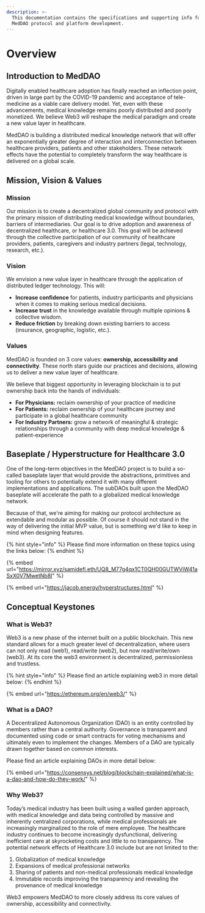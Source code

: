 ```yaml
---
description: >-
  This documentation contains the specifications and supporting info for the
  MedDAO protocol and platform development.
---
```


# Overview

## Introduction to MedDAO

Digitally enabled healthcare adoption has finally reached an inflection point, driven in large part by the COVID-19 pandemic and acceptance of tele-medicine as a viable care delivery model. Yet, even with these advancements, medical knowledge remains poorly distributed and poorly monetized. We believe Web3 will reshape the medical paradigm and create a new value layer in healthcare.

MedDAO is building a distributed medical knowledge network that will offer an exponentially greater degree of interaction and interconnection between healthcare providers, patients and other stakeholders. These network effects have the potential to completely transform the way healthcare is delivered on a global scale.

## Mission, Vision & Values

### Mission

Our mission is to create a decentralized global community and protocol with the primary mission of distributing medical knowledge without boundaries, barriers of intermediaries. Our goal is to drive adoption and awareness of decentralized healthcare, or healthcare 3.0. This goal will be achieved through the collective participation of our community of healthcare providers, patients, caregivers and industry partners (legal, technology, research, etc.).

### Vision

We envision a new value layer in healthcare through the application of distributed ledger technology. This will:

* **Increase confidence** for patients, industry participants and physicians when it comes to making serious medical decisions.
* **Increase trust** in the knowledge available through multiple opinions & collective wisdom.
* **Reduce friction** by breaking down existing barriers to access (insurance, geographic, logistic, etc.).

### Values

MedDAO is founded on 3 core values: **ownership, accessibility and connectivity**. These north stars guide our practices and decisions, allowing us to deliver a new value layer of healthcare.

We believe that biggest opportunity in leveraging blockchain is to put ownership back into the hands of individuals:

* **For Physicians:** reclaim ownership of your practice of medicine
* **For Patients:** reclaim ownership of your healthcare journey and participate in a global healthcare community
* **For Industry Partners:** grow a network of meaningful & strategic relationships through a community with deep medical knowledge & patient-experience

## Baseplate / Hyperstructure for Healthcare 3.0

One of the long-term objectives in the MedDAO project is to build a so-called baseplate layer that would provide the abstractions, primitives and tooling for others to potentially extend it with many different implementations and applications. The subDAOs built upon the MedDAO baseplate will accelerate the path to a globalized medical knowledge network.

Because of that, we're aiming for making our protocol architecture as extendable and modular as possible. Of course it should not stand in the way of delivering the initial MVP value, but is something we'd like to keep in mind when designing features.

{% hint style="info" %}
Please find more information on these topics using the links below:
{% endhint %}

{% embed url="https://mirror.xyz/samidefi.eth/UQ8_M77g4qx1CT0QH00GUTWViW41aSxX0V7MwetNb8I" %}

{% embed url="https://jacob.energy/hyperstructures.html" %}

## Conceptual Keystones

### What is Web3?

Web3 is a new phase of the internet built on a public blockchain. This new standard allows for a much greater level of decentralization, where users can not only read (web1), read/write (web2), but now read/write/own (web3). At its core the web3 environment is decentralized, permissionless and trustless.

{% hint style="info" %}
Please find an article explaining web3 in more detail below:
{% endhint %}

{% embed url="https://ethereum.org/en/web3/" %}

### What is a DAO?

A Decentralized Autonomous Organization (DAO) is an entity controlled by members rather than a central authority. Governance is transparent and documented using code or smart contracts for voting mechanisms and ultimately even to implement the changes. Members of a DAO are typically drawn together based on common interests.

Please find an article explaining DAOs in more detail below:

{% embed url="https://consensys.net/blog/blockchain-explained/what-is-a-dao-and-how-do-they-work/" %}

### Why Web3?

Today’s medical industry has been built using a walled garden approach, with medical knowledge and data being controlled by massive and inherently centralized corporations, while medical professionals are increasingly marginalized to the role of mere employee. The healthcare industry continues to become increasingly dysfunctional, delivering inefficient care at skyrocketing costs and little to no transparency. The potential network effects of Healthcare 3.0 include but are not limited to the:

1. Globalization of medical knowledge
2. Expansions of medical professional networks
3. Sharing of patients and non-medical professionals medical knowledge
4. Immutable records improving the transparency and revealing the provenance of medical knowledge

Web3 empowers MedDAO to more closely address its core values of ownership, accessibility and connectivity.

